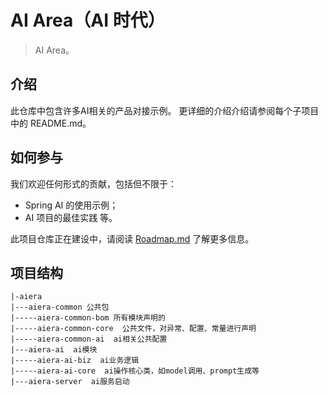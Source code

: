 # AI Area（AI 时代）

> AI Area。

## 介绍

此仓库中包含许多AI相关的产品对接示例。
更详细的介绍介绍请参阅每个子项目中的 README.md。

## 如何参与

我们欢迎任何形式的贡献，包括但不限于：

- Spring AI 的使用示例；
- AI 项目的最佳实践 等。

此项目仓库正在建设中，请阅读 [Roadmap.md](./Roadmap-zh.md) 了解更多信息。


## 项目结构

```text
|-aiera
|---aiera-common 公共包
|-----aiera-common-bom 所有模块声明的
|-----aiera-common-core  公共文件，对异常、配置、常量进行声明
|-----aiera-common-ai  ai相关公共配置
|---aiera-ai  ai模块
|-----aiera-ai-biz  ai业务逻辑
|-----aiera-ai-core  ai操作核心类，如model调用、prompt生成等
|---aiera-server  ai服务启动


```